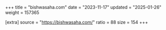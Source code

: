 +++
title = "bishwasaha.com"
date = "2023-11-17"
updated = "2025-01-26"
weight = 157365

[extra]
source = "https://bishwasaha.com/"
ratio = 88
size = 154
+++

